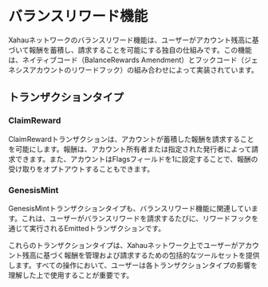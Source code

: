 # バランスリワード機能

Xahauネットワークのバランスリワード機能は、ユーザーがアカウント残高に基づいて報酬を蓄積し、請求することを可能にする独自の仕組みです。この機能は、ネイティブコード（BalanceRewards Amendment）とフックコード（ジェネシスアカウントのリワードフック）の組み合わせによって実装されています。

## トランザクションタイプ

### ClaimReward
ClaimRewardトランザクションは、アカウントが蓄積した報酬を請求することを可能にします。報酬は、アカウント所有者または指定された発行者によって請求できます。また、アカウントはFlagsフィールドを1に設定することで、報酬の受け取りをオプトアウトすることもできます。

### GenesisMint
GenesisMintトランザクションタイプも、バランスリワード機能に関連しています。これは、ユーザーがバランスリワードを請求するたびに、リワードフックを通じて実行されるEmittedトランザクションです。

これらのトランザクションタイプは、Xahauネットワーク上でユーザーがアカウント残高に基づく報酬を管理および請求するための包括的なツールセットを提供します。すべての操作において、ユーザーは各トランザクションタイプの影響を理解した上で使用することが重要です。